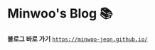 
# Minwoo's Blog :books:
**블로그 바로 가기**
[`https://minwoo-jeon.github.io/`](https://minwoo-jeon.github.io/)
